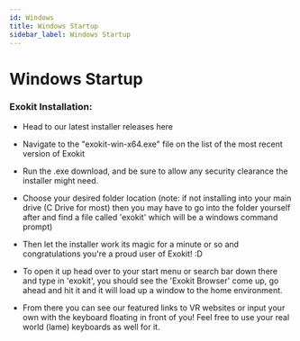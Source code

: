 ```yaml
---
id: Windows
title: Windows Startup
sidebar_label: Windows Startup
---
```


# Windows Startup
### Exokit Installation:

- Head to our latest installer releases here

- Navigate to the "exokit-win-x64.exe" file on the list of the most recent version of Exokit

- Run the .exe download, and be sure to allow any security clearance the installer might need.

- Choose your desired folder location (note: if not installing into your main drive (C Drive for most) then you may have to go into the folder yourself after and find a file called 'exokit' which will be a windows command prompt)

- Then let the installer work its magic for a minute or so and congratulations you're a proud user of Exokit! :D

- To open it up head over to your start menu or search bar down there and type in 'exokit', you should see the 'Exokit Browser' come up, go ahead and hit it and it will load up a window to the home environment.

- From there you can see our featured links to VR websites or input your own with the keyboard floating in front of you! Feel free to use your real world (lame) keyboards as well for it.
